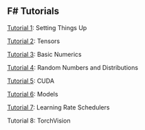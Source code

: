 ## F# Tutorials



[Tutorial 1](tutorial1.md): Setting Things Up

[Tutorial 2](tutorial2.md): Tensors

[Tutorial 3](tutorial3.md): Basic Numerics

[Tutorial 4](tutorial4.md): Random Numbers and Distributions

[Tutorial 5](tutorial5.md): CUDA

[Tutorial 6](tutorial6.md): Models

[Tutorial 7](tutorial7.md): Learning Rate Schedulers

Tutorial 8: TorchVision
